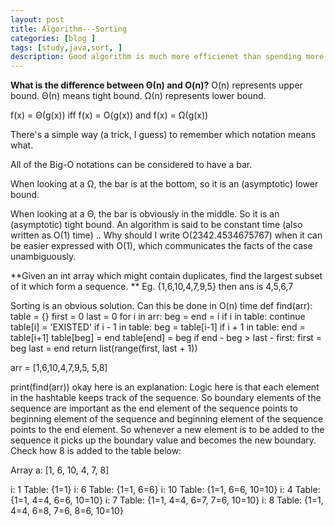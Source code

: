 ```yaml
---
layout: post
title: Algorithm---Sorting
categories: [blog ]
tags: [study,java,sort, ]
description: Good algorithm is much more efficienet than spending more money and time
---  
```



**What is the difference between Θ(n) and O(n)?**
O(n) represents upper bound. Θ(n) means tight bound. Ω(n) represents lower bound.

f(x) = Θ(g(x)) iff f(x) = O(g(x)) and f(x) = Ω(g(x))

There's a simple way (a trick, I guess) to remember which notation means what.

All of the Big-O notations can be considered to have a bar.

When looking at a Ω, the bar is at the bottom, so it is an (asymptotic) lower bound.

When looking at a Θ, the bar is obviously in the middle. So it is an (asymptotic) tight bound.
An algorithm is said to be constant time (also written as O(1) time) ..
 Why should I write O(2342.4534675767) when it can be easier expressed with O(1), which communicates
 the facts of the case unambiguously.
 
**Given an int array which might contain duplicates, find the largest subset of it which form a sequence. **
Eg. {1,6,10,4,7,9,5} 
then ans is 4,5,6,7 

Sorting is an obvious solution. Can this be done in O(n) time
def find(arr):
    table = {}
    first = 0
    last = 0
    for i in arr:
        beg = end = i
        if i in table:
            continue
        table[i] = 'EXISTED'
        if i - 1 in table:
            beg = table[i-1]
        if i + 1 in table:
            end = table[i+1]
        table[beg] = end
        table[end] = beg
        if end - beg > last - first:
            first = beg
            last = end
    return list(range(first, last + 1))

arr = [1,6,10,4,7,9,5, 5,8]
            
print(find(arr))
okay here is an explanation: 
Logic here is that each element in the hashtable keeps track of the sequence. So boundary elements of the sequence are important as the end element of the sequence points to beginning element of the sequence and beginning element of the sequence points to the end element. So whenever a new element is to be added to the sequence it picks up the boundary value and becomes the new boundary. Check how 8 is added to the table below:


Array a:      [1, 6, 10, 4, 7, 8]

i: 1 	 Table: {1=1}
i: 6 	 Table: {1=1, 6=6}
i: 10 	 Table: {1=1, 6=6, 10=10}
i: 4 	 Table: {1=1, 4=4, 6=6, 10=10}
i: 7 	 Table: {1=1, 4=4, 6=7, 7=6, 10=10}
i: 8 	 Table: {1=1, 4=4, 6=8, 7=6, 8=6, 10=10}


